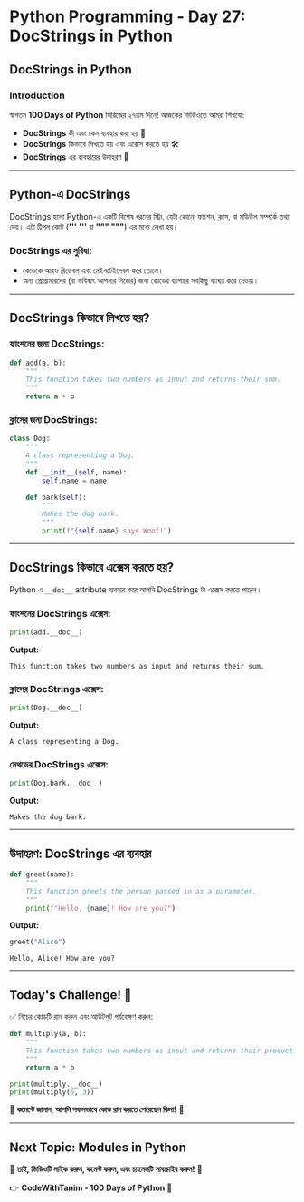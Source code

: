 # Python Programming - Day 27: DocStrings in Python

## **DocStrings in Python**

### **Introduction**
স্বাগতম **100 Days of Python** সিরিজের ২৭তম দিনে! আজকের ভিডিওতে আমরা শিখবো:
- **DocStrings** কী এবং কেন ব্যবহার করা হয় 📄
- **DocStrings** কিভাবে লিখতে হয় এবং এক্সেস করতে হয় 🛠️
- **DocStrings** এর ব্যবহারের উদাহরণ 📝

---

## **Python-এ DocStrings**

DocStrings হলো Python-এ একটি বিশেষ ধরনের স্ট্রিং, যেটা কোনো ফাংশন, ক্লাস, বা মডিউল সম্পর্কে তথ্য দেয়। এটা ট্রিপল কোট (**''' '''** বা **""" """**) এর মধ্যে লেখা হয়।  

### **DocStrings এর সুবিধা:**
- কোডকে আরও রিডেবল এবং মেইনটেইনেবল করে তোলে।
- অন্য প্রোগ্রামারদের (বা ভবিষ্যৎ আপনার নিজের) জন্য কোডের ব্যাপারে সবকিছু ব্যাখ্যা করে দেওয়া।

---

## **DocStrings কিভাবে লিখতে হয়?**

### **ফাংশনের জন্য DocStrings:**
```python
def add(a, b):
    """
    This function takes two numbers as input and returns their sum.
    """
    return a + b
```

### **ক্লাসের জন্য DocStrings:**
```python
class Dog:
    """
    A class representing a Dog.
    """
    def __init__(self, name):
        self.name = name

    def bark(self):
        """
        Makes the dog bark.
        """
        print(f"{self.name} says Woof!")
```

---

## **DocStrings কিভাবে এক্সেস করতে হয়?**

Python এ `__doc__` attribute ব্যবহার করে আপনি DocStrings টা এক্সেস করতে পারেন।  

### **ফাংশনের DocStrings এক্সেস:**
```python
print(add.__doc__)
```

**Output:**
```
This function takes two numbers as input and returns their sum.
```

### **ক্লাসের DocStrings এক্সেস:**
```python
print(Dog.__doc__)
```

**Output:**
```
A class representing a Dog.
```

### **মেথডের DocStrings এক্সেস:**
```python
print(Dog.bark.__doc__)
```

**Output:**
```
Makes the dog bark.
```

---

## **উদাহরণ: DocStrings এর ব্যবহার**

```python
def greet(name):
    """
    This function greets the person passed in as a parameter.
    """
    print(f"Hello, {name}! How are you?")
```

**Output:**
```python
greet("Alice")
```
```
Hello, Alice! How are you?
```

---

## **Today's Challenge! 🎯**
✅ নিচের কোডটি রান করুন এবং আউটপুট পর্যবেক্ষণ করুন:
```python
def multiply(a, b):
    """
    This function takes two numbers as input and returns their product.
    """
    return a * b

print(multiply.__doc__)
print(multiply(5, 3))
```
📢 **কমেন্টে জানান, আপনি সফলভাবে কোড রান করতে পেরেছেন কিনা!** 💬

---

## **Next Topic: Modules in Python**
🔔 **তাই, ভিডিওটি লাইক করুন, কমেন্ট করুন, এবং চ্যানেলটি সাবস্ক্রাইব করুন!** 🚀

👉 **CodeWithTanim - 100 Days of Python 🚀**